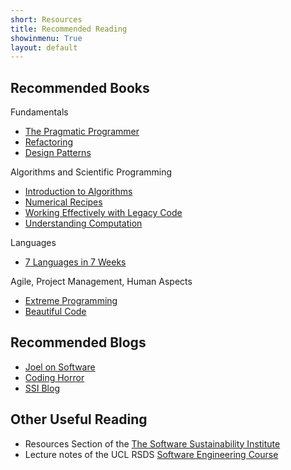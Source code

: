 ```yaml
---
short: Resources
title: Recommended Reading
showinmenu: True
layout: default
---
```


Recommended Books
-----------------

Fundamentals

* [The Pragmatic Programmer](http://ucl-primo.hosted.exlibrisgroup.com/UCL_VU1:CSCOP_UCL:UCL_LMS_DS000044120)
* [Refactoring](http://ucl-primo.hosted.exlibrisgroup.com/UCL_VU1:CSCOP_UCL:UCL_LMS_DS000044120)
* [Design Patterns](http://ucl-primo.hosted.exlibrisgroup.com/UCL_VU1:CSCOP_UCL:UCL_LMS_DS000044120)

Algorithms and Scientific Programming

* [Introduction to Algorithms](http://ucl-primo.hosted.exlibrisgroup.com/UCL_VU1:CSCOP_UCL:UCL_LMS_DS001641452)
* [Numerical Recipes](http://ucl-primo.hosted.exlibrisgroup.com/UCL_VU1:CSCOP_UCL:UCL_LMS_DS000044120)
* [Working Effectively with Legacy Code](http://www.amazon.co.uk/Working-Effectively-Legacy-Michael-Feathers/dp/0131177052/ref=sr_1_1?s=books&ie=UTF8&qid=1455280298&sr=1-1&keywords=feathers+working+with+legacy+code)
* [Understanding Computation](http://ucl-primo.hosted.exlibrisgroup.com/UCL_VU1:CSCOP_UCL:TN_dawson9781449330118)

Languages

* [7 Languages in 7 Weeks](http://ucl-primo.hosted.exlibrisgroup.com/UCL_VU1:CSCOP_UCL:TN_proquest860709874)

Agile, Project Management, Human Aspects

* [Extreme Programming](http://ucl-primo.hosted.exlibrisgroup.com/UCL_VU1:CSCOP_UCL:UCL_LMS_DS000044120)
* [Beautiful Code](http://www.amazon.co.uk/Beautiful-Code-Leading-Programmers-Practice/dp/0596510047%3FSubscriptionId%3DAKIAILSHYYTFIVPWUY6Q%26tag%3Dduckduckgo-osx-uk-21%26linkCode%3Dxm2%26camp%3D2025%26creative%3D165953%26creativeASIN%3D0596510047)

Recommended Blogs
-------------------
* [Joel on Software](http://joelonsoftware.com)
* [Coding Horror](http://blog.codinghorror.com)
* [SSI Blog](http://www.software.ac.uk/blog)

Other Useful Reading
--------------------

* Resources Section of the
[The Software Sustainability Institute](http://software.ac.uk/resources)
* Lecture notes of the UCL RSDS
[Software Engineering Course](http://development.rc.ucl.ac.uk/training/engineering)
